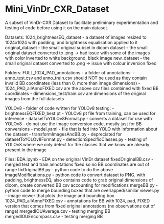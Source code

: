 # Mini_VinDr_CXR_Dataset
A subset of VinDr-CXR Dataset to facilitate preliminary experimentation and testing of code before using it on the main dataset.

Datasets:
1024_brightnessEQ_dataset - a dataset of images resized to 1024x1024 with padding, and brightness equalisation applied to it
original_dataset - the small original subset in dicom
dataset - the small original dataset converted to .png -> had issue with some of the images with color inverted to white background, black image
new_dataset - the small original dataset converted to .png -> issue with colour inversion fixed

Folders:
FULL_1024_PAD_annotations - a folder of annotations:
    - anno_test.csv and anno_train.csv should NOT be used as they contain invalid BB coordinates (less than 0, more than image dimensions)
    - 1024_PAD_allAnnoFIXED.csv are the above csv files combined with fixed BB coordinates
    - dimensions_test/train.csv are dimensions of the original images from the full datasets

YOLOv8 - folder of code written for YOLOv8 testing:
    - brightnessEQFIXED_best.pt - YOLOv8 pt file from training, can be used for inference
    - datasetToYOLOv8Format.py - converts a dataset for use with YOLOv8 - do not use the image conversion code, mostly just for BB conversions
    - model.yaml - file that is fed into YOLO with information about the dataset
    - transformImagesAndBB.py - depreciated for datasetToYOLOv8Format.py
    - detectionSpecificClasses.py - testing of YOLOv8 where we only detect for the classes that we know are already present in the image

Files:
EDA.ipynb - EDA on the original VinDr dataset
fixedOriginalBB.csv - merged test and train annotations fixed so no BB coordinates are out of range
fixOriginalBB.py - python code to do the above
imageModifications.py - python code to convert dataset to PNG, with padding, brightnessEQ, also contains code to grab original dimensions of dicom, create converted BB csv accounting for modifications
mergeBB.py - python code to merge bounding boxes that are overlapped/similar
viewer.py - image viewer that plots the image and bounding box
1024_PAD_allAnnoFIXED.csv - annotations for BB with 1024, pad, FIXED version that comes from fixed original annotations (no observations out of range)
mergedIOUAverage.csv - testing merging BB
mergedIOUEncompass.csv - testing merging BB